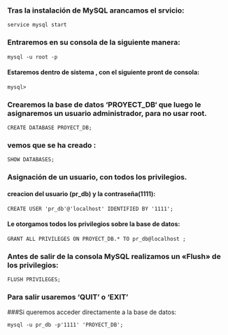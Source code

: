 ### Tras la instalación de MySQL arancamos el srvicio:
<pre><code>service mysql start</code></pre>
### Entraremos en su consola de la siguiente manera:
<pre><code>mysql -u root -p</code></pre> 
#### Estaremos dentro de sistema , con el siguiente pront de consola:
<pre><code>mysql></code></pre>
### Crearemos la base de datos ‘PROYECT_DB‘ que luego  le asignaremos un usuario administrador, para no usar  root.
<pre><code>CREATE DATABASE PROYECT_DB;</code></pre>
### vemos que se ha creado :
<pre><code>SHOW DATABASES;</code></pre>
### Asignación de un usuario, con todos los privilegios.
#### creacion del usuario (pr_db) y la contraseña(1111):
<pre><code>CREATE USER 'pr_db'@'localhost' IDENTIFIED BY '1111';</code></pre>
#### Le otorgamos todos los privilegios sobre la base de datos:
<pre><code>GRANT ALL PRIVILEGES ON PROYECT_DB.* TO pr_db@localhost ;</code></pre>
### Antes de salir de la consola MySQL realizamos un «Flush» de los privilegios:
<pre><code>FLUSH PRIVILEGES;</code></pre>
### Para salir usaremos ‘QUIT’ o ‘EXIT’
###Si queremos acceder directamente a la base de datos:

<pre><code>mysql -u pr_db -p'1111' 'PROYECT_DB';</code></pre>





<pre><code></code></pre>
